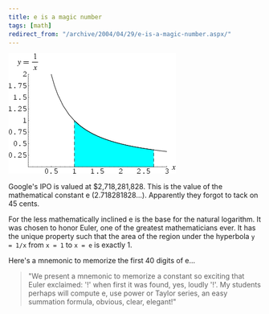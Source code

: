 ```yaml
---
title: e is a magic number
tags: [math]
redirect_from: "/archive/2004/04/29/e-is-a-magic-number.aspx/"
---
```


![e](/assets/images/e.gif)

Google's IPO is valued at $2,718,281,828. This is the value of the mathematical constant e (2.718281828...). Apparently
they forgot to tack on 45 cents.

For the less mathematically inclined e is the base for the natural logarithm. It was chosen to honor Euler, one of the greatest mathematicians ever. It has the unique property such that the area of the region under the hyperbola `y = 1/x` from `x = 1` to `x = e` is exactly 1.

Here's a mnemonic to memorize the first 40 digits of e...

> "We present a mnemonic to memorize a constant so exciting that Euler
> exclaimed: '!' when first it was found, yes, loudly '!'. My students
> perhaps will compute e, use power or Taylor series, an easy summation
> formula, obvious, clear, elegant!"



